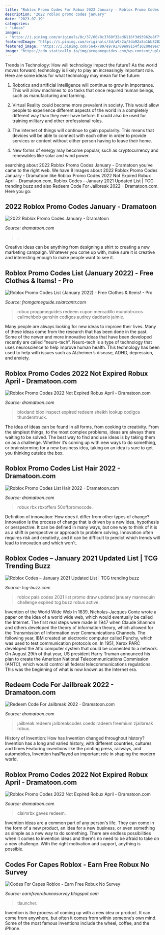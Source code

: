 ```yaml
---
title: "Roblox Promo Codes For Robux 2022 January - Roblox Promo Codes 2022 Not Expired Robux April"
description: "2022 roblox promo codes january"
date: "2023-07-19"
categories:
- "ideas"
images:
- "https://i.pinimg.com/originals/8c/37/60/8c3760f32ad6116f3d93962e8f7f91dd.png"
featuredImage: "https://i.pinimg.com/originals/3d/a9/2a/3da92a5a1bb82823608310e603b1b37a.jpg"
featured_image: "https://i.pinimg.com/564x/89/e9/91/89e99154f10200e9ecf543e057cd760e.jpg"
image: "https://cdn.statically.io/img/progameguides.com/wp-content/uploads/2020/08/featured-roblox-promo-codes-900x469.jpg"
---
```



Trends in Technology: How will technology impact the future?
As the world moves forward, technology is likely to play an increasingly important role. Here are some ideas for what technology may mean for the future:
1. Robotics and artificial intelligence will continue to grow in importance. This will allow machines to do tasks that once required human beings, such as manufacturing and farming.

2. Virtual Reality could become more prevalent in society. This would allow people to experience different aspects of the world in a completely different way than they ever have before. It could also be used for training military and other professional roles.

3. The internet of things will continue to gain popularity. This means that devices will be able to connect with each other in order to provide services or content without either person having to leave their home.

4. New forms of energy may become popular, such as cryptocurrency and renewables like solar and wind power.

	

		
searching about 2022 Roblox Promo Codes January - Dramatoon you've came to the right web. We have 8 Images about 2022 Roblox Promo Codes January - Dramatoon like Roblox Promo Codes 2022 Not Expired Robux April - Dramatoon.com, Roblox Codes – January 2021 Updated List | TCG trending buzz and also Redeem Code For Jailbreak 2022 - Dramatoon.com. Here you go:
		
    
## 2022 Roblox Promo Codes January - Dramatoon

<img loading=lazy src="https://i.ytimg.com/vi/uiO0w0yRh7w/maxresdefault.jpg" onerror="this.onerror=null;this.src='https://tse3.mm.bing.net/th?id=OIP.I4DlPdlTRGfqL9uADAa5BwHaEK&amp;pid=15.1';" alt="2022 Roblox Promo Codes January - Dramatoon">

_Source: dramatoon.com_

>. 

	

Creative ideas can be anything from designing a shirt to creating a new marketing campaign. Whatever you come up with, make sure it is creative and interesting enough to make people want to see it.

    
## Roblox Promo Codes List (January 2022) - Free Clothes &amp; Items! - Pro

<img loading=lazy src="https://cdn.statically.io/img/progameguides.com/wp-content/uploads/2020/08/featured-roblox-promo-codes-900x469.jpg" onerror="this.onerror=null;this.src='https://tse2.mm.bing.net/th?id=OIP.Ex8YbhH9Jxa_xSpi5N9BewHaD3&amp;pid=15.1';" alt="Roblox Promo Codes List (January 2022) - Free Clothes &amp; Items! - Pro">

_Source: fromgameguide.solarcantr.com_

>robux progameguides redeem cupon mercadillo mundotrucos callmehbob genshin codigos audrey daddario jaimie. 

	

Many people are always looking for new ideas to improve their lives. Many of these ideas come from the research that has been done in the past. Some of the newer and more innovative ideas that have been developed recently are called “neuro-tech”. Neuro-tech is a type of technology that uses neuroscience to help improve human health. This technology has been used to help with issues such as Alzheimer’s disease, ADHD, depression, and anxiety.

    
## Roblox Promo Codes 2022 Not Expired Robux April - Dramatoon.com

<img loading=lazy src="https://i.pinimg.com/564x/89/e9/91/89e99154f10200e9ecf543e057cd760e.jpg" onerror="this.onerror=null;this.src='https://tse3.mm.bing.net/th?id=OIP.BBN18GGWeejYYBmiMz-QHgAAAA&amp;pid=15.1';" alt="Roblox Promo Codes 2022 Not Expired Robux April - Dramatoon.com">

_Source: dramatoon.com_

>bloxland blox inspect expired redeem sheikh lookup codigos thunderstruck. 

	

The idea of ideas can be found in all forms, from cooking to creativity. From the simplest things, to the most complex problems, ideas are always there waiting to be solved. The best way to find and use ideas is by taking them on as a challenge. Whether it’s coming up with new ways to do something, or brainstorming for a new business idea, taking on an idea is sure to get you thinking outside the box.

    
## Roblox Promo Codes List Hair 2022 - Dramatoon.com

<img loading=lazy src="https://i.pinimg.com/originals/8c/37/60/8c3760f32ad6116f3d93962e8f7f91dd.png" onerror="this.onerror=null;this.src='https://tse1.mm.bing.net/th?id=OIP.jDdg8yrWEW89k5Yuj3-R3QHaDy&amp;pid=15.1';" alt="Roblox Promo Codes List Hair 2022 - Dramatoon.com">

_Source: dramatoon.com_

>robux rbx rbxoffers 50offpromocode. 

	

Definition of innovation: How does it differ from other types of change?
Innovation is the process of change that is driven by a new idea, hypothesis or perspective. It can be defined in many ways, but one way to think of it is as a shift in perspective or approach to problem solving. Innovation often requires risk and creativity, and it can be difficult to predict which trends will lead to innovation and which won't.

    
## Roblox Codes – January 2021 Updated List | TCG Trending Buzz

<img loading=lazy src="https://www.tcg-buzz.com/wp-content/uploads/2020/08/Roblox-Promo-Codes-List.jpg" onerror="this.onerror=null;this.src='https://tse1.mm.bing.net/th?id=OIP.5YZ06YWzULrl4-c0A7K-SQHaEK&amp;pid=15.1';" alt="Roblox Codes – January 2021 Updated List | TCG trending buzz">

_Source: tcg-buzz.com_

>roblox pals codes 2021 list promo draw updated january mannequin challenge expired tcg buzz robux active. 

	

Invention of the World Wide Web
In 1839, Nicholas-Jacques Conte wrote a paper on the idea of a world wide web, which would eventually be called the Internet. The first real steps were made in 1947 when Claude Shannon and others developed the theory of information theory, which allowed for the Transmission of Information over Communications Channels. The following year, IBM created an electronic computer called Punchy, which was used to test communication protocols on. In 1951, Xerox PARC developed the Alto computer system that could be connected to a network. On August 29th of that year, US president Harry Truman announced his plan to create the American National Telecommunications Commission (ANTC), which would control all federal telecommunications regulations. This was the beginning of what is now known as the Internet era.

    
## Redeem Code For Jailbreak 2022 - Dramatoon.com

<img loading=lazy src="https://i.pinimg.com/originals/3d/a9/2a/3da92a5a1bb82823608310e603b1b37a.jpg" onerror="this.onerror=null;this.src='https://tse4.mm.bing.net/th?id=OIP.DQb2wYEqC3UZ9VULHdhpLAHaD5&amp;pid=15.1';" alt="Redeem Code For Jailbreak 2022 - Dramatoon.com">

_Source: dramatoon.com_

>jailbreak redeem jailbreakcodes coeds radeem freemium zjailbreak robux. 

	

History of Invention: How has Invention changed throughout history?
Invention has a long and varied history, with different countries, cultures and times Featuring inventions like the printing press, railways, and automobiles, Invention hasPlayed an important role in shaping the modern world.

    
## Roblox Promo Codes 2022 Not Expired Robux April - Dramatoon.com

<img loading=lazy src="https://i.pinimg.com/originals/6e/fb/30/6efb30f4cd57b7052c1f190eab0ecc02.jpg" onerror="this.onerror=null;this.src='https://tse2.mm.bing.net/th?id=OIP.Ly7tdFMRnOywH20nzvXGzQHaFj&amp;pid=15.1';" alt="Roblox Promo Codes 2022 Not Expired Robux April - Dramatoon.com">

_Source: dramatoon.com_

>claimrbx gaves redeem. 

	

Invention ideas are a common part of any person's life. They can come in the form of a new product, an idea for a new business, or even something as simple as a new way to do something. There are endless possibilities when it comes to invention ideas and there's no need to be afraid to take on a new challenge. With the right motivation and support, anything is possible.

    
## Codes For Capes Roblox - Earn Free Robux No Survey

<img loading=lazy src="https://lh6.googleusercontent.com/proxy/gnR0GUWtHdFMkLFUf3o-wp2tSRN9xk8sJz15XZsnQcc4R66c0MJU6ZzoUSW2YCwlhyLb3m0e9gLUo5otMvXz_3395w6lsQ23NxNIvr7wj-cDqtPGKAUnye57TliS=s0-d" onerror="this.onerror=null;this.src='https://tse4.mm.bing.net/th?id=OIP.3BVDxFddu2dTYnDOkKCpPgHaFj&amp;pid=15.1';" alt="Codes For Capes Roblox - Earn Free Robux No Survey">

_Source: earnfreerobuxnosurvey.blogspot.com_

>tlauncher. 

	

Invention is the process of coming up with a new idea or product. It can come from anywhere, but often it comes from within someone’s own mind. Some of the most famous inventions include the wheel, coffee, and the iPhone.

